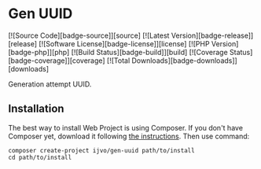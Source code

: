 # Gen UUID

[![Source Code][badge-source]][source] 
[![Latest Version][badge-release]][release] 
[![Software License][badge-license]][license] 
[![PHP Version][badge-php]][php] 
[![Build Status][badge-build]][build] 
[![Coverage Status][badge-coverage]][coverage] 
[![Total Downloads][badge-downloads]][downloads] 


Generation attempt UUID.

Installation
------------

The best way to install Web Project is using Composer. If you don't have Composer yet,
download it following [the instructions](https://doc.nette.org/composer). Then use command:

	composer create-project ijvo/gen-uuid path/to/install
	cd path/to/install

